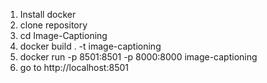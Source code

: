 1. Install docker
2. clone repository
3. cd Image-Captioning
4. docker build . -t image-captioning
5. docker run -p 8501:8501 -p 8000:8000 image-captioning
6. go to http://localhost:8501
